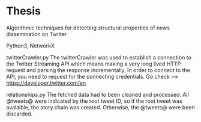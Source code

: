 # Thesis
Algorithmic techniques for detecting structural properties of news dissemination on Twitter

Python3, NetworkX

twitterCrawler.py
The twitterCrawler was used to establish a connection to the Twitter Streaming API which means making a very long lived HTTP request and parsing the response incrementally. 
In order to connect to the API, you need to request for the connecting credentials. Go check --> https://developer.twitter.com/en

relationships.py
The fetched data had to been cleaned and processed. All @tweets@ were indicated by the root tweet ID, so if the root tweet was avalaible, the story chain was created. Otherwise, the @tweets@ were been discarded.


